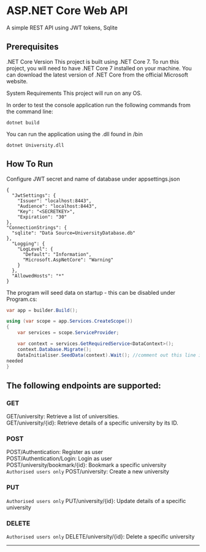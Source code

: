 # ASP.NET Core Web API

A simple REST API using JWT tokens, Sqlite

## Prerequisites 

.NET Core Version
This project is built using .NET Core 7. To run this project, you will 
need to have .NET Core 7 installed on your machine. You can download the 
latest version of .NET Core from the official Microsoft website.

System Requirements
This project will run on any OS.


In order to test the console application run the following commands from 
the command line:

```
dotnet build
```

You can run the application using the .dll found in /bin

```
dotnet University.dll
```

## How To Run

Configure JWT secret and name of database under appsettings.json
```
{
  "JwtSettings": {
    "Issuer": "localhost:8443",
    "Audience": "localhost:8443",
    "Key": "<SECRETKEY>",
    "Expiration": "30"
},
"ConnectionStrings": {
  "sqlite": "Data Source=UniversityDatabase.db"
},
  "Logging": {
    "LogLevel": {
      "Default": "Information",
      "Microsoft.AspNetCore": "Warning"
    }
  },
  "AllowedHosts": "*"
}
```

The program will seed data on startup - this can be disabled under 
Program.cs:
```csharp
var app = builder.Build();

using (var scope = app.Services.CreateScope())
{
    var services = scope.ServiceProvider;

    var context = services.GetRequiredService<DataContext>();
    context.Database.Migrate();
    DataInitialiser.SeedData(context).Wait(); //comment out this line if 
needed
}
```
## The following endpoints are supported:

### GET
GET/university: Retrieve a list of universities. <br/>
GET/university/{id}: Retrieve details of a specific university by its ID.
### POST
POST/Authentication: Register as user<br/>
POST/Authentication/Login: Login as user<br/>
POST/university/bookmark/{id}: Bookmark a specific university <br/>
`Authorised users only` POST/university: Create a new university <br/>
### PUT
`Authorised users only` PUT/university/{id}: Update details of a specific 
university <br/>
### DELETE
`Authorised users only` DELETE/university/{id}: Delete a specific 
university <br/>


___
